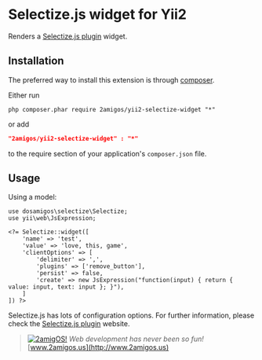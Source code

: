 Selectize.js widget for Yii2
==============================

Renders a [Selectize.js plugin](http://brianreavis.github.io/selectize.js/) widget.

Installation
------------
The preferred way to install this extension is through [composer](http://getcomposer.org/download/).

Either run

```
php composer.phar require 2amigos/yii2-selectize-widget "*"
```
or add

```json
"2amigos/yii2-selectize-widget" : "*"
```

to the require section of your application's `composer.json` file.

Usage
-----
Using a model:

```
use dosamigos\selectize\Selectize;
use yii\web\JsExpression;

<?= Selectize::widget([
    'name' => 'test',
    'value' => 'love, this, game',
    'clientOptions' => [
        'delimiter' => ',',
        'plugins' => ['remove_button'],
        'persist' => false,
        'create' => new JsExpression("function(input) { return { value: input, text: input }; }"),
    ]
]) ?>
```
Selectize.js has lots of configuration options. For further information, please check the
[Selectize.js plugin](http://brianreavis.github.io/selectize.js/) website.

> [![2amigOS!](http://www.gravatar.com/avatar/55363394d72945ff7ed312556ec041e0.png)](http://www.2amigos.us)
<i>Web development has never been so fun!</i>
[www.2amigos.us](http://www.2amigos.us)
